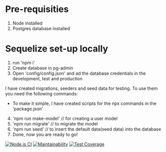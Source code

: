 # Pre-requisities

1. Node installed
2. Postgres database installed

# Sequelize set-up locally

1. run 'npm i'
2. Create database in pg-admin
3. Open 'config/config.json' and ad the database credentials in the development, test and production

I have created migrations, seeders and seed data for testing. To use them you need the following commands:

- To make it simple, I have created scripts for the npx commands in the 'package.json'

4. 'npm run make-model' // for creating a user model
5. 'npm run migrate' // to migrate the model
6. 'npm run seed' // to insert the default data(seed data) into the database
7. Done, now you are ready to go!

[![Node.js CI](https://github.com/atlp-rwanda/Phantom-Backend-Elites/actions/workflows/node.js.yml/badge.svg)](https://github.com/atlp-rwanda/Phantom-Backend-Elites/actions/workflows/node.js.yml) [![Maintainability](https://api.codeclimate.com/v1/badges/2b1340f723faa22a820e/maintainability)](https://codeclimate.com/github/atlp-rwanda/Phantom-Backend-Elites/maintainability) [![Test Coverage](https://api.codeclimate.com/v1/badges/2b1340f723faa22a820e/test_coverage)](https://codeclimate.com/github/atlp-rwanda/Phantom-Backend-Elites/test_coverage)
